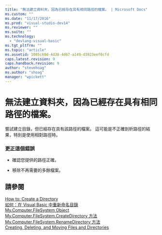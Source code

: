 ```yaml
---
title: "無法建立資料夾，因為已經存在具有相同路徑的檔案。 | Microsoft Docs"
ms.custom: ""
ms.date: "11/17/2016"
ms.prod: "visual-studio-dev14"
ms.reviewer: ""
ms.suite: ""
ms.technology: 
  - "devlang-visual-basic"
ms.tgt_pltfrm: ""
ms.topic: "article"
ms.assetid: 1085c60d-4d38-4d67-a149-d3923eef0cfd
caps.latest.revision: 9
caps.handback.revision: 9
author: "stevehoag"
ms.author: "shoag"
manager: "wpickett"
---
```

# 無法建立資料夾，因為已經存在具有相同路徑的檔案。
嘗試建立目錄，但已經存在具有該路徑的檔案。 這可能是不正確剖析路徑的結果，特別是使用相對路徑時。  
  
### 更正這個錯誤  
  
-   確認您提供的路徑正確。  
  
-   移除不再需要的多餘檔案。  
  
## 請參閱  
 [How to: Create a Directory](../Topic/How%20to:%20Create%20a%20Directory%20in%20Visual%20Basic.md)   
 [如何：在 Visual Basic 中重新命名目錄](http://msdn.microsoft.com/zh-tw/780c7afc-a03c-4b01-865a-510fe331b1cc)   
 [My.Computer.FileSystem Object](/dotnet/visual-basic/language-reference/objects/my-computer-filesystem-object)   
 [My.Computer.FileSystem.CreateDirectory 方法](http://msdn.microsoft.com/zh-tw/2c1688d2-a60c-4e68-9a1a-4006917b28e1)   
 [My.Computer.FileSystem.RenameDirectory 方法](http://msdn.microsoft.com/zh-tw/14700cb3-9d29-46e2-af8d-61970d7e251b)   
 [Creating, Deleting, and Moving Files and Directories](/dotnet/visual-basic/developing-apps/programming/drives-directories-files/creating-deleting-and-moving-files-and-directories)